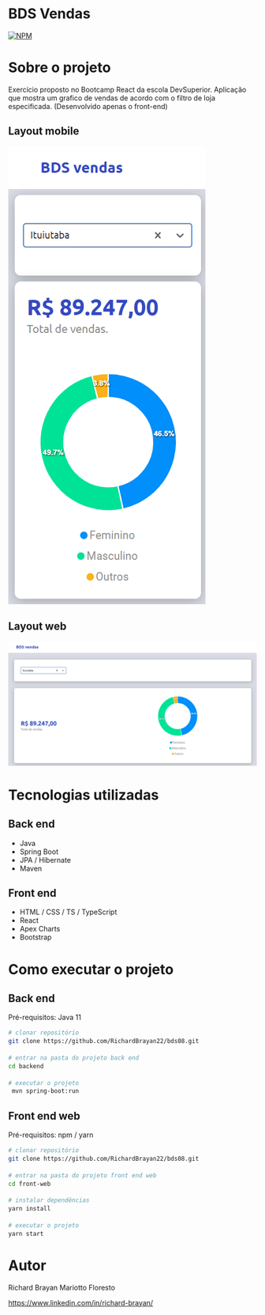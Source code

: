 # BDS Vendas 
[![NPM](https://img.shields.io/npm/l/react)](https://github.com/RichardBrayan22/bds08/blob/main/LICENSE) 

# Sobre o projeto
Exercício proposto no Bootcamp React da escola DevSuperior. Aplicação que mostra um grafico de vendas de acordo com o filtro de loja
especificada. (Desenvolvido apenas o front-end)

## Layout mobile
![Mobile](https://github.com/RichardBrayan22/assets/blob/main/Bds08/mobile.png)

## Layout web
![Web](https://github.com/RichardBrayan22/assets/blob/main/Bds08/Web.png)


# Tecnologias utilizadas
## Back end
- Java
- Spring Boot
- JPA / Hibernate
- Maven
  
## Front end
- HTML / CSS / TS / TypeScript
- React
- Apex Charts
- Bootstrap
# Como executar o projeto

## Back end
Pré-requisitos: Java 11

```bash
# clonar repositório
git clone https://github.com/RichardBrayan22/bds08.git

# entrar na pasta do projeto back end
cd backend

# executar o projeto
 mvn spring-boot:run
```

## Front end web
Pré-requisitos: npm / yarn

```bash
# clonar repositório
git clone https://github.com/RichardBrayan22/bds08.git

# entrar na pasta do projeto front end web
cd front-web

# instalar dependências
yarn install

# executar o projeto
yarn start
```

# Autor

Richard Brayan Mariotto Floresto

https://www.linkedin.com/in/richard-brayan/
